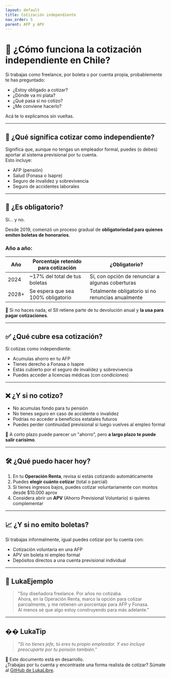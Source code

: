 ```yaml
---
layout: default
title: Cotización independiente
nav_order: 5
parent: AFP y APV
---
```


# 🧾 ¿Cómo funciona la cotización independiente en Chile?

Si trabajas como freelance, por boleta o por cuenta propia, probablemente te has preguntado:

- ¿Estoy obligado a cotizar?
- ¿Dónde va mi plata?
- ¿Qué pasa si no cotizo?
- ¿Me conviene hacerlo?

Acá te lo explicamos sin vueltas.

---

## 🧠 ¿Qué significa cotizar como independiente?

Significa que, aunque no tengas un empleador formal, puedes (o debes) aportar al sistema previsional por tu cuenta.  
Esto incluye:

- AFP (pensión)
- Salud (Fonasa o Isapre)
- Seguro de invalidez y sobrevivencia
- Seguro de accidentes laborales

---

## 📅 ¿Es obligatorio?

Sí… y no.

Desde 2019, comenzó un proceso gradual de **obligatoriedad para quienes emiten boletas de honorarios**.

### Año a año:

| Año     | Porcentaje retenido para cotización | ¿Obligatorio?        |
|---------|--------------------------------------|-----------------------|
| 2024    | ~17% del total de tus boletas        | Sí, con opción de renunciar a algunas coberturas |
| 2028+   | Se espera que sea 100% obligatorio   | Totalmente obligatorio si no renuncias anualmente |

🧠 Si no haces nada, el SII retiene parte de tu devolución anual y **la usa para pagar cotizaciones**.

---

## ✅ ¿Qué cubre esa cotización?

Si cotizas como independiente:

- Acumulas ahorro en tu AFP
- Tienes derecho a Fonasa o Isapre
- Estás cubierto por el seguro de invalidez y sobrevivencia
- Puedes acceder a licencias médicas (con condiciones)

---

## ❌ ¿Y si no cotizo?

- No acumulas fondo para tu pensión
- No tienes seguro en caso de accidente o invalidez
- Podrías no acceder a beneficios estatales futuros
- Puedes perder continuidad previsional si luego vuelves al empleo formal

🧠 A corto plazo puede parecer un "ahorro", pero **a largo plazo te puede salir carísimo**.

---

## 🛠️ ¿Qué puedo hacer hoy?

1. En tu **Operación Renta**, revisa si estás cotizando automáticamente
2. Puedes **elegir cuánto cotizar** (total o parcial)
3. Si tienes ingresos bajos, puedes cotizar voluntariamente con montos desde $10.000 aprox
4. Considera abrir un **APV** (Ahorro Previsional Voluntario) si quieres complementar

---

## 📈 ¿Y si no emito boletas?

Si trabajas informalmente, igual puedes cotizar por tu cuenta con:

- Cotización voluntaria en una AFP
- APV sin boleta ni empleo formal
- Depósitos directos a una cuenta previsional individual

---

## 💬 LukaEjemplo

> "Soy diseñadora freelance. Por años no cotizaba.  
> Ahora, en la Operación Renta, marco la opción para cotizar parcialmente, y me retienen un porcentaje para AFP y Fonasa.  
> Al menos sé que algo estoy construyendo para más adelante."

---

## �� LukaTip

> *"Si no tienes jefe, tú eres tu propio empleador. Y eso incluye preocuparte por tu pensión también."*

📌 Este documento está en desarrollo.  
¿Trabajas por tu cuenta y encontraste una forma realista de cotizar? Súmate al [GitHub de LukaLibre](https://github.com/raestrada/lukalibre).
